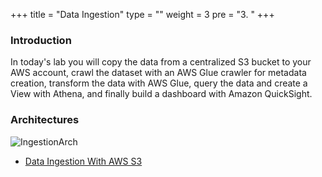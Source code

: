 +++
title = "Data Ingestion"
type = ""
weight = 3
pre = "3. "
+++

### Introduction
In today's lab you will copy the data from a centralized S3 bucket to your AWS account, crawl the dataset with an AWS Glue crawler for metadata creation, transform the data with AWS Glue, query the data and create a View with Athena, and finally build a dashboard with Amazon QuickSight.

### Architectures
![IngestionArch](/image/1.Introduction/001-IngestionDataArchitecture.png)


- [Data Ingestion With AWS S3](3.1/)